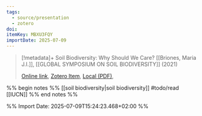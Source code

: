 ```yaml
---
tags:
  - source/presentation
  - zotero
doi: 
itemKey: MBXU3FQY
importDate: 2025-07-09
---
```

>[!metadata]+
> Soil Biodiversity: Why Should We Care?
> [[Briones, Maria J.I.]], 
> [[GLOBAL SYMPOSIUM ON SOIL BIODIVERSITY]] (2021)
> 
> [Online link](https://www.fao.org/fileadmin/user_upload/GSP/GSOBI-21/DAY2/PS3/14-15/1_Briones_ID42.pdf), [Zotero Item](zotero://select/library/items/MBXU3FQY), [Local (PDF)](file://C:/Users/aburg/Documents/references/zotero/storage/SWJJ6GFQ/_presentaiton_soil_biodiversity.pdf), 

%% begin notes %%
[[soil biodiversity|soil biodiversity]]
#todo/read
[[IUCN]]
%% end notes %%

%% Import Date: 2025-07-09T15:24:23.468+02:00 %%
